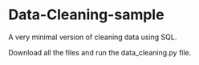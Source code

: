 # Data-Cleaning-sample

A very minimal version of cleaning data using SQL.

Download all the files and run the data_cleaning.py file.
